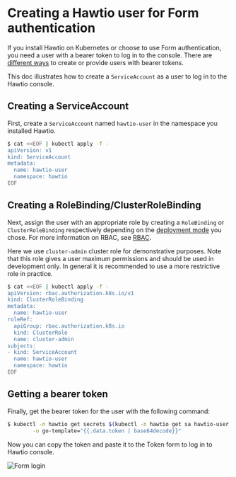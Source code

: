 
# Creating a Hawtio user for Form authentication

If you install Hawtio on Kubernetes or choose to use Form authentication, you need a user with a bearer token to log in to the console. There are [different ways](https://kubernetes.io/docs/reference/access-authn-authz/authentication/) to create or provide users with bearer tokens.

This doc illustrates how to create a `ServiceAccount` as a user to log in to the Hawtio console.

## Creating a ServiceAccount

First, create a `ServiceAccount` named `hawtio-user` in the namespace you installed Hawtio.

```sh
$ cat <<EOF | kubectl apply -f -
apiVersion: v1
kind: ServiceAccount
metadata:
  name: hawtio-user
  namespace: hawtio
EOF
```

## Creating a RoleBinding/ClusterRoleBinding

Next, assign the user with an appropriate role by creating a `RoleBinding` or `ClusterRoleBinding` respectively depending on the [deployment mode](../README.md#deployment) you chose. For more information on RBAC, see [RBAC](./rbac.md).

Here we use `cluster-admin` cluster role for demonstrative purposes. Note that this role gives a user maximum permissions and should be used in development only. In general it is recommended to use a more restrictive role in practice.

```sh
$ cat <<EOF | kubectl apply -f -
apiVersion: rbac.authorization.k8s.io/v1
kind: ClusterRoleBinding
metadata:
  name: hawtio-user
roleRef:
  apiGroup: rbac.authorization.k8s.io
  kind: ClusterRole
  name: cluster-admin
subjects:
- kind: ServiceAccount
  name: hawtio-user
  namespace: hawtio
EOF
```

## Getting a bearer token

Finally, get the bearer token for the user with the following command:

```sh
$ kubectl -n hawtio get secrets $(kubectl -n hawtio get sa hawtio-user -o jsonpath="{.secrets[0].name}") \
        -o go-template="{{.data.token | base64decode}}"
```

Now you can copy the token and paste it to the Token form to log in to Hawtio console.

![Form login](/images/hawtio-form-login.png)
